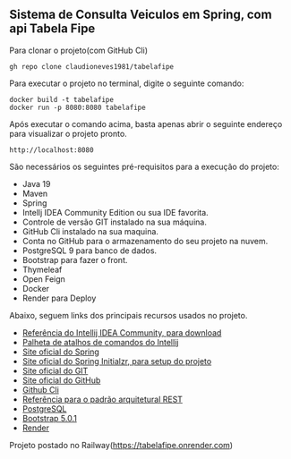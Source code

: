 <h2> Sistema de Consulta Veiculos em Spring, com api Tabela Fipe</h2>

Para clonar o projeto(com GitHub Cli)
```
gh repo clone claudioneves1981/tabelafipe
```

Para executar o projeto no terminal, digite o seguinte comando:

```shell script
docker build -t tabelafipe
docker run -p 8080:8080 tabelafipe
```

Após executar o comando acima, basta apenas abrir o seguinte endereço para visualizar o projeto pronto.

```
http://localhost:8080
```

São necessários os seguintes pré-requisitos para a execução do projeto:

* Java 19
* Maven
* Spring
* Intellj IDEA Community Edition ou sua IDE favorita.
* Controle de versão GIT instalado na sua máquina.
* GitHub Cli instalado na sua maquina.
* Conta no GitHub para o armazenamento do seu projeto na nuvem.
* PostgreSQL 9 para banco de dados.
* Bootstrap para fazer o front.
* Thymeleaf 
* Open Feign
* Docker
* Render para Deploy


Abaixo, seguem links dos principais recursos usados no projeto.

* [Referência do Intellij IDEA Community, para download](https://www.jetbrains.com/idea/download)
* [Palheta de atalhos de comandos do Intellij](https://resources.jetbrains.com/storage/products/intellij-idea/docs/IntelliJIDEA_ReferenceCard.pdf)
* [Site oficial do Spring](https://spring.io/)
* [Site oficial do Spring Initialzr, para setup do projeto](https://start.spring.io/)
* [Site oficial do GIT](https://git-scm.com/)
* [Site oficial do GitHub](http://github.com/)
* [Github Cli](https://cli.github.com/)
* [Referência para o padrão arquitetural REST](https://restfulapi.net/)
* [PostgreSQL](https://www.postgresql.org/)
* [Bootstrap 5.0.1](https://getbootstrap.com/docs/5.1/getting-started/introduction/)
* [Render](https://render.com/)


Projeto postado no Railway(https://tabelafipe.onrender.com)
